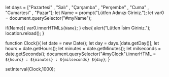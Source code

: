 let days = ["Pazartesi" , "Salı" , "Çarşamba" , "Perşembe" , "Cuma" , "Cumartesi" , "Pazar"];
let Name = prompt("Lütfen Adınızı Giriniz.");
let var0 = document.querySelector("#myName");

if(Name){
var0.innerHTML`${Name}`;
}
else{
alert("Lütfen İsim Giriniz.");
location.reload();
}

function Clock(){
let date = new Date();
let day = days.[date.getDay()];
let hours = date.getHours();
let minutes = date.getMinutes();
let milseconds = date.getSeconds();
document.querySelector("#myClock").innerHTML = `${hours} : ${minutes} : ${milseconds} ${day}`;
}

setInterval(Clock,1000);
